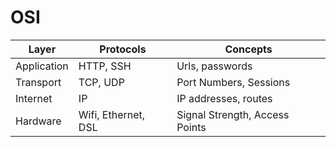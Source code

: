 # OSI

| Layer       | Protocols           | Concepts                                 |
| ----------- | ------------------- | ---------------------------------------- |
| Application | HTTP, SSH           | Urls, passwords                          |
| Transport   | TCP, UDP            | Port Numbers, Sessions                   |
| Internet    | IP                  | IP addresses, routes                     |
| Hardware    | Wifi, Ethernet, DSL | Signal Strength, Access Points |
